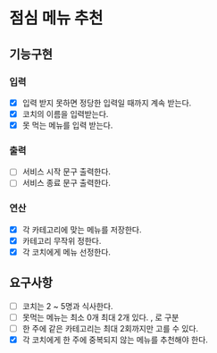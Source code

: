 # 점심 메뉴 추천


## 기능구현

### 입력
- [X] 입력 받지 못하면 정당한 입력일 때까지 계속 받는다.
- [X] 코치의 이름을 입력받는다.
- [X] 못 먹는 메뉴를 입력 받는다.

### 출력
- [ ] 서비스 시작 문구 출력한다.
- [ ] 서비스 종료 문구 출력한다.

### 연산
- [X] 각 카테고리에 맞는 메뉴를 저장한다.
- [X] 카테고리 무작위 정한다.
- [X] 각 코치에게 메뉴 선정한다.

## 요구사항
- [ ] 코치는 2 ~ 5명과 식사한다.
- [ ] 못먹는 메뉴는 최소 0개 최대 2개 있다. , 로 구분
- [ ] 한 주에 같은 카테고리는 최대 2회까지만 고를 수 있다.
- [X] 각 코치에게 한 주에 중복되지 않는 메뉴를 추천해야 한다.